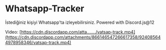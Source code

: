 # Whatsapp-Tracker
İstediğiniz kişiyi Whatsapp'ta izleyebilirsiniz. Powered with Discord.js@12

Video:
[https://cdn.discordapp.com/atta......./vatsap-track.mp4](https://cdn.discordapp.com/attachments/866146547266617358/924085644978958346/vatsap-track.mp4)

